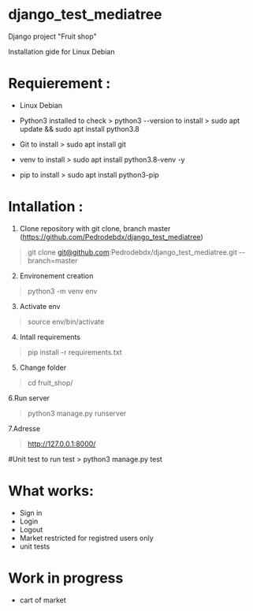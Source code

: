 # django_test_mediatree
Django project "Fruit shop"

Installation gide for Linux Debian

# Requierement :
- Linux Debian
- Python3 installed 
to check > python3 --version
to install > sudo apt update && sudo apt install python3.8 

- Git 
to install > sudo apt install git 

- venv 
to install > sudo apt install python3.8-venv -y

- pip
to install > sudo apt install python3-pip


# Intallation :

1. Clone repository with git clone, branch master
(https://github.com/Pedrodebdx/django_test_mediatree)
> git clone git@github.com:Pedrodebdx/django_test_mediatree.git --branch=master

2. Environement creation
> python3 -m venv env

3. Activate env
> source env/bin/activate

4. Intall requirements 
> pip install -r requirements.txt

5. Change folder
> cd fruit_shop/

6.Run server
> python3 manage.py runserver

7.Adresse 
> http://127.0.0.1:8000/

#Unit test
to run test > python3 manage.py test

# What works:
- Sign in 
- Login
- Logout
- Market restricted for registred users only
- unit tests

# Work in progress
- cart of market


